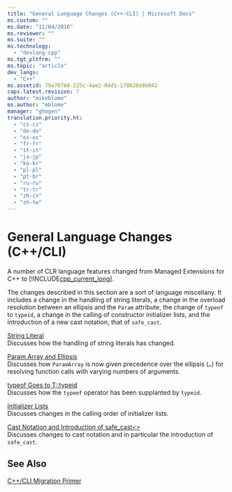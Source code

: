 ```yaml
---
title: "General Language Changes (C++-CLI) | Microsoft Docs"
ms.custom: ""
ms.date: "11/04/2016"
ms.reviewer: ""
ms.suite: ""
ms.technology: 
  - "devlang-cpp"
ms.tgt_pltfrm: ""
ms.topic: "article"
dev_langs: 
  - "C++"
ms.assetid: 79a70768-225c-4ae2-84d1-178b20a9b042
caps.latest.revision: 7
author: "mikeblome"
ms.author: "mblome"
manager: "ghogen"
translation.priority.ht: 
  - "cs-cz"
  - "de-de"
  - "es-es"
  - "fr-fr"
  - "it-it"
  - "ja-jp"
  - "ko-kr"
  - "pl-pl"
  - "pt-br"
  - "ru-ru"
  - "tr-tr"
  - "zh-cn"
  - "zh-tw"
---
```

# General Language Changes (C++/CLI)
A number of CLR language features changed from Managed Extensions for C++ to [!INCLUDE[cpp_current_long](../dotnet/includes/cpp_current_long_md.md)].  
  
 The changes described in this section are a sort of language miscellany. It includes a change in the handling of string literals, a change in the overload resolution between an ellipsis and the `Param` attribute, the change of `typeof` to `typeid`, a change in the calling of constructor initializer lists, and the introduction of a new cast notation, that of `safe_cast`.  
  
 [String Literal](../dotnet/string-literal.md)  
 Discusses how the handling of string literals has changed.  
  
 [Param Array and Ellipsis](../dotnet/param-array-and-ellipsis.md)  
 Discusses how `ParamArray` is now given precedence over the ellipsis (`…`) for resolving function calls with varying numbers of arguments.  
  
 [typeof Goes to T::typeid](../dotnet/typeof-goes-to-t-typeid.md)  
 Discusses how the `typeof` operator has been supplanted by `typeid`.  
  
 [Initializer Lists](../dotnet/initializer-lists.md)  
 Discusses changes in the calling order of initializer lists.  
  
 [Cast Notation and Introduction of safe_cast<>](../dotnet/cast-notation-and-introduction-of-safe-cast-angles.md)  
 Discusses changes to cast notation and in particular the introduction of `safe_cast`.  
  
## See Also  
 [C++/CLI Migration Primer](../dotnet/cpp-cli-migration-primer.md)